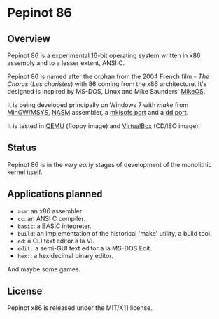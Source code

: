 Pepinot 86
==========

Overview
--------
Pepinot 86 is a experimental 16-bit operating system written in x86 assembly
and to a lesser extent, ANSI C.

Pepinot 86 is named after the orphan from the 2004 French film - *The Chorus* (*Les choristes*) with
86 coming from the x86 architecture. It's designed is inspired by MS-DOS, Linux and Mike Saunders' [MikeOS](http://mikeos.berlios.de).

It is being developed principally on Windows 7 with *make* from [MinGW/MSYS](http://www.mingw.org), [NASM](http://www.nasm.us) assembler, a [mkisofs port](http://smithii.com/cdrtools) and a [dd port](http://www.chrysocome.net/dd). 

It is tested in [QEMU](http://www.h7.dion.ne.jp/~qemu-win) (floppy image) and [VirtualBox](http://www.virtualbox.org) (CD/ISO image).

Status
------
Pepinot 86 is in the *very early* stages of development of the monolithic kernel 
itself.

Applications planned
---------------------

* `asm`: an x86 assembler.
* `cc`: an ANSI C compiler.
* `basic`: a BASIC intepreter.
* `build`: an implementation of the historical 'make' utility, a build tool.
* `ed`: a CLI text editor a la Vi.
* `edit:` a semi-GUI text editor a la MS-DOS Edit.
* `hex:`: a hexidecimal binary editor.

And maybe some games.

License
-------
Pepinot x86 is released under the MIT/X11 license.

